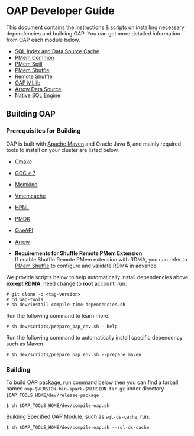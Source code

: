 # OAP Developer Guide

This document contains the instructions & scripts on installing necessary dependencies and building OAP. 
You can get more detailed information from OAP each module below.

* [SQL Index and Data Source Cache](https://github.com/oap-project/sql-ds-cache/blob/master/docs/Developer-Guide.md)
* [PMem Common](https://github.com/oap-project/pmem-common)
* [PMem Spill](https://github.com/oap-project/pmem-spill)
* [PMem Shuffle](https://github.com/oap-project/pmem-shuffle#5-install-dependencies-for-shuffle-remote-pmem-extension)
* [Remote Shuffle](https://github.com/oap-project/remote-shuffle)
* [OAP MLlib](https://github.com/oap-project/oap-mllib)
* [Arrow Data Source](https://github.com/oap-project/arrow-data-source)
* [Native SQL Engine](https://github.com/oap-project/native-sql-engine)

## Building OAP

### Prerequisites for Building

OAP is built with [Apache Maven](http://maven.apache.org/) and Oracle Java 8, and mainly required tools to install on your cluster are listed below.

- [Cmake](https://help.directadmin.com/item.php?id=494)
- [GCC > 7](https://gcc.gnu.org/wiki/InstallingGCC)
- [Memkind](https://github.com/memkind/memkind/tree/v1.10.1-rc2)
- [Vmemcache](https://github.com/pmem/vmemcache)
- [HPNL](https://github.com/Intel-bigdata/HPNL)
- [PMDK](https://github.com/pmem/pmdk)  
- [OneAPI](https://software.intel.com/content/www/us/en/develop/tools/oneapi.html)
- [Arrow](https://github.com/Intel-bigdata/arrow)

- **Requirements for Shuffle Remote PMem Extension**  
If enable Shuffle Remote PMem extension with RDMA, you can refer to [PMem Shuffle](https://github.com/oap-project/pmem-shuffle) to configure and validate RDMA in advance.

We provide scripts below to help automatically install dependencies above **except RDMA**, need change to **root** account, run:

```
# git clone -b <tag-version> 
# cd oap-tools
# sh dev/install-compile-time-dependencies.sh
```

Run the following command to learn more.

```
# sh dev/scripts/prepare_oap_env.sh --help
```

Run the following command to automatically install specific dependency such as Maven.

```
# sh dev/scripts/prepare_oap_env.sh --prepare_maven
```


### Building

To build OAP package, run command below then you can find a tarball named `oap-$VERSION-bin-spark-$VERSION.tar.gz` under directory `$OAP_TOOLS_HOME/dev/release-package `.
```
$ sh $OAP_TOOLS_HOME/dev/compile-oap.sh
```

Building Specified OAP Module, such as `sql-ds-cache`, run:
```
$ sh $OAP_TOOLS_HOME/dev/compile-oap.sh --sql-ds-cache
```
